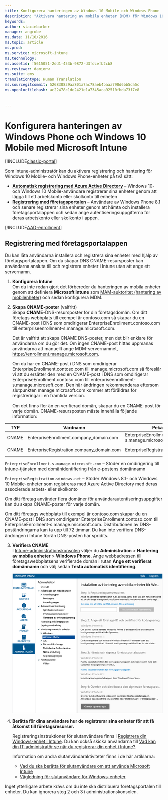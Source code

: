 ```yaml
---
title: Konfigurera hanteringen av Windows 10 Mobile och Windows Phone | Microsoft Docs
description: "Aktivera hantering av mobila enheter (MDM) för Windows 10 Mobile- eller Windows Phone-enheter med Microsoft Intune."
keywords: 
author: staciebarker
manager: angrobe
ms.date: 11/10/2016
ms.topic: article
ms.prod: 
ms.service: microsoft-intune
ms.technology: 
ms.assetid: f5615051-2dd1-453b-9872-d3fdcefb2cb8
ms.reviewer: damionw
ms.suite: ems
translationtype: Human Translation
ms.sourcegitcommit: 526830839aa801a7ac78aeb4baaa790d6bb5da5c
ms.openlocfilehash: ac22478c1de2421e1a7345aca92510fbda73f7e8


---
```



# <a name="set-up-windows-phone-and-windows-10-mobile-management-with-microsoft-intune"></a>Konfigurera hanteringen av Windows Phone och Windows 10 Mobile med Microsoft Intune

[!INCLUDE[classic-portal](../includes/classic-portal.md)]

Som Intune-administratör kan du aktivera registrering och hantering för Windows 10 Mobile- och Windows Phone-enheter på två sätt:

- **[Automatisk registrering med Azure Active Directory](#azure-active-directory-enrollment)** – Windows 10- och Windows 10 Mobile-användare registrerar sina enheter genom att lägga till ett arbetskonto eller skolkonto till enheten
- **[Registrering med företagsportalen](#company-portal-app-enrollment)** – Användare av Windows Phone 8.1 och senare registrerar sina enheter genom att hämta och installera företagsportalappen och sedan ange autentiseringsuppgifterna för deras arbetskonto eller skolkonto i appen.


[!INCLUDE[AAD-enrollment](../includes/win10-automatic-enrollment-aad.md)]

## <a name="company-portal-app-enrollment"></a>Registrering med företagsportalappen
Du kan låta användarna installera och registrera sina enheter med hjälp av företagsportalappen. Om du skapar DNS CNAME-resursposter kan användarna ansluta till och registrera enheter i Intune utan att ange ett servernamn.

1.  **Konfigurera Intune**<br>Om du inte redan gjort det förbereder du hanteringen av mobila enheter genom att definiera **Microsoft Intune** som [MAM-auktoritet (hantering av mobilenheter)](prerequisites-for-enrollment.md#step-2-set-mdm-authority) och sedan konfigurera MDM.

2.  **Skapa CNAME-poster** (valfritt)<br>Skapa **CNAME**-DNS-resursposter för din företagsdomän. Om ditt företags webbplats till exempel är contoso.com så skapar du en CNAME-post i DNS som omdirigerar EnterpriseEnrollment.contoso.com till enterpriseenrollment-s.manage.microsoft.com.

    Det är valfritt att skapa CNAME DNS-poster, men det blir enklare för användarna om du gör det. Om ingen CNAME-post hittas uppmanas användarna att manuellt ange MDM-servernamnet, https://enrollment.manage.microsoft.com.

    Om du har en CNAME-post i DNS som omdirigerar EnterpriseEnrollment.contoso.com till manage.microsoft.com så föreslår vi att du ersätter den med en CNAME-post i DNS som omdirigerar EnterpriseEnrollment.contoso.com till enterpriseenrollment-s.manage.microsoft.com. Den här ändringen rekommenderas eftersom slutpunkten manage.microsoft.com kommer att föråldras för registreringar i en framtida version.

    Om det finns fler än en verifierad domän, skapar du en CNAME-post för varje domän. CNAME-resursposten måste innehålla följande information:

  |TYP|Värdnamn|Pekar på|TTL|
  |--------|-------------|-------------|-------|
  |CNAME|EnterpriseEnrollment.company_domain.com|EnterpriseEnrollment-s.manage.microsoft.com |1 timme|
  |CNAME|EnterpriseRegistration.company_domain.com|EnterpriseRegistration.windows.net|1 timme|

  `EnterpriseEnrollment-s.manage.microsoft.com` – Stöder en omdirigering till Intune-tjänsten med domänidentifiering från e-postens domännamn

  `EnterpriseRegistration.windows.net` – Stöder Windows 8.1- och Windows 10 Mobile-enheter som registreras med Azure Active Directory med deras associerade arbets- eller skolkonto

  Om ditt företag använder flera domäner för användarautentiseringsuppgifter kan du skapa CNAME-poster för varje domän.

  Om ditt företags webbplats till exempel är contoso.com skapar du en CNAME-post i DNS som omdirigerar EnterpriseEnrollment.contoso.com till EnterpriseEnrollment-s.manage.microsoft.com. Distributionen av DNS-poständringarna kan ta upp till 72 timmar. Du kan inte verifiera DNS-ändringen i Intune förrän DNS-posten har spridits.

3.  **Verifiera CNAME**<br>I [Intune-administrationskonsolen](http://manage.microsoft.com) väljer du **Administration** &gt; **Hantering av mobila enheter** &gt; **Windows Phone**. Ange webbadressen till företagswebbplatsens verifierade domän i rutan **Ange ett verifierat domännamn** och välj sedan **Testa automatisk identifiering**.

    ![Dialogrutan Ställa in hantering av mobila enheter för Windows](../media/windows-phone-enrollment.png)

4.  **Berätta för dina användare hur de registrerar sina enheter för att få åtkomst till företagsresurser.**

    Registreringsinstruktioner för slutanvändare finns i [Registrera din Windows-enhet i Intune](../enduser/enroll-your-device-in-intune-windows.md). Du kan också skicka användarna till [Vad kan din IT-administratör se när du registrerar din enhet i Intune?](../enduser/what-can-your-it-administrator-see-when-you-enroll-your-device-in-intune-windows.md).

    Information om andra slutanvändaraktiviteter finns i de här artiklarna:
    - [Vad du ska berätta för slutanvändare om att använda Microsoft Intune](what-to-tell-your-end-users-about-using-microsoft-intune.md)
    - [Vägledning för slutanvändare för Windows-enheter](../enduser/using-your-windows-device-with-intune.md)

Inget ytterligare arbete krävs om du inte ska distribuera företagsportalen till enheter.  Du kan ignorera steg 2 och 3 i administrationskonsolen.



<!--HONumber=Jan17_HO4-->


